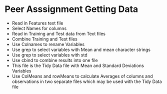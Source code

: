 Peer Asssignment Getting Data
========================================================
* Read in Features text file
* Select Names for columns
* Read in Training and Test data from Text files
* Combine Training and Test files
* Use Colnames to rename Variables
* Use grep to select variables with Mean and mean character strings
* Use grep to select variables with std
* Use cbind to combine results into one file
* This file is the Tidy Data file with Mean and Standard Deviations Variables
* Use ColMeans and rowMeans to calculate Averages of columns and observations in two separate files which may be used with the Tidy Data file
